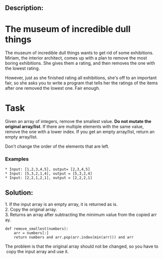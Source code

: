 ## Description:

# The museum of incredible dull things

The museum of incredible dull things wants to get rid of some exhibitions. Miriam, the interior architect, comes up with a plan to remove the most boring exhibitions. She gives them a rating, and then removes the one with the lowest rating.

However, just as she finished rating all exhibitions, she's off to an important fair, so she asks you to write a program that tells her the ratings of the items after one removed the lowest one. Fair enough.

# Task

Given an array of integers, remove the smallest value. **Do not mutate the original array/list**. If there are multiple elements with the same value, remove the one with a lower index. If you get an empty array/list, return an empty array/list.

Don't change the order of the elements that are left.

### Examples

```
* Input: [1,2,3,4,5], output= [2,3,4,5]
* Input: [5,3,2,1,4], output = [5,3,2,4]
* Input: [2,2,1,2,1], output = [2,2,2,1]
```

## Solution:

1\. If the input array is an empty array, it is returned as is.  
2\. Copy the original array.  
3. Returns an array after subtracting the minimum value from the copied array.

```
def remove_smallest(numbers):
    arr = numbers[:]
    return numbers and arr.pop(arr.index(min(arr))) and arr
```

The problem is that the original array should not be changed, so you have to copy the input array and use it.